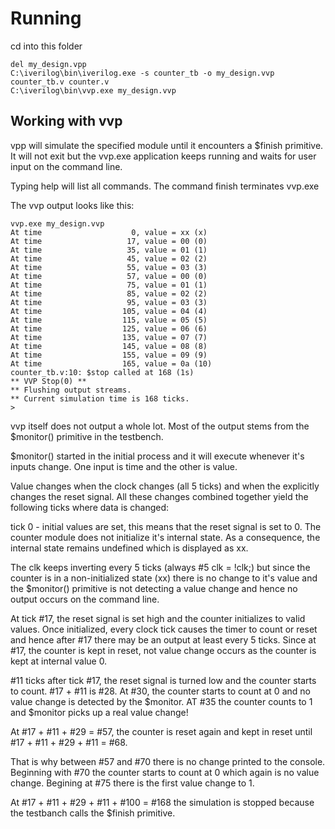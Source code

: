 # Running

cd into this folder

```
del my_design.vpp
C:\iverilog\bin\iverilog.exe -s counter_tb -o my_design.vvp counter_tb.v counter.v
C:\iverilog\bin\vvp.exe my_design.vvp
```

## Working with vvp

vpp will simulate the specified module until it encounters a $finish primitive.
It will not exit but the vvp.exe application keeps running and waits for
user input on the command line.

Typing help will list all commands. The command finish terminates vvp.exe

The vvp output looks like this:

```
vvp.exe my_design.vvp
At time                    0, value = xx (x)
At time                   17, value = 00 (0)
At time                   35, value = 01 (1)
At time                   45, value = 02 (2)
At time                   55, value = 03 (3)
At time                   57, value = 00 (0)
At time                   75, value = 01 (1)
At time                   85, value = 02 (2)
At time                   95, value = 03 (3)
At time                  105, value = 04 (4)
At time                  115, value = 05 (5)
At time                  125, value = 06 (6)
At time                  135, value = 07 (7)
At time                  145, value = 08 (8)
At time                  155, value = 09 (9)
At time                  165, value = 0a (10)
counter_tb.v:10: $stop called at 168 (1s)
** VVP Stop(0) **
** Flushing output streams.
** Current simulation time is 168 ticks.
>
```

vvp itself does not output a whole lot. Most of the output stems from the
$monitor() primitive in the testbench.

$monitor() started in the initial process and it will execute whenever it's
inputs change. One input is time and the other is value.

Value changes when the clock changes (all 5 ticks) and when the explicitly
changes the reset signal. All these changes combined together yield the
following ticks where data is changed:

tick 0 - initial values are set, this means that the reset signal is set to 0.
The counter module does not initialize it's internal state. As a consequence,
the internal state remains undefined which is displayed as xx.

The clk keeps inverting every 5 ticks (always #5 clk = !clk;) but since
the counter is in a non-initialized state (xx) there is no change to it's
value and the $monitor() primitive is not detecting a value change and hence
no output occurs on the command line.

At tick #17, the reset signal is set high and the counter initializes to
valid values. Once initialized, every clock tick causes the timer to count
or reset and hence after #17 there may be an output at least every 5 ticks.
Since at #17, the counter is kept in reset, not value change occurs as the
counter is kept at internal value 0.

#11 ticks after tick #17, the reset signal is turned low and the counter starts
to count. #17 + #11 is #28. At #30, the counter starts to count at 0 and
no value change is detected by the $monitor. AT #35 the counter counts to 1
and $monitor picks up a real value change!

At #17 + #11 + #29 = #57, the counter is reset again and kept in reset
until #17 + #11 + #29 + #11 = #68.

That is why between #57 and #70 there is no change printed to the console.
Beginning with #70 the counter starts to count at 0 which again is no value
change. Begining at #75 there is the first value change to 1.

At #17 + #11 + #29 + #11 + #100 = #168 the simulation is stopped because
the testbanch calls the $finish primitive.
